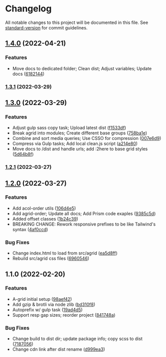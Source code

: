 # Changelog

All notable changes to this project will be documented in this file. See [standard-version](https://github.com/conventional-changelog/standard-version) for commit guidelines.

## [1.4.0](https://github.com/icanteven-code/alpha-grid/compare/v1.3.1...v1.4.0) (2022-04-21)


### Features

* Move docs to dedicated folder; Clean dist; Adjust variables; Update docs ([6182144](https://github.com/icanteven-code/alpha-grid/commit/61821449ddfc4fd43db9342be9b7addd0f207f75))

### [1.3.1](https://github.com/icanteven-code/alpha-grid/compare/v1.3.0...v1.3.1) (2022-03-29)

## [1.3.0](https://github.com/icanteven-code/alpha-grid/compare/v1.2.1...v1.3.0) (2022-03-29)


### Features

* Adjust gulp sass copy task; Upload latest dist ([f1533df](https://github.com/icanteven-code/alpha-grid/commit/f1533dfa06d2f0ad3aa0a9b80ec83e4a78424a9f))
* Break agrid into modules; Create different base groups ([758ba1e](https://github.com/icanteven-code/alpha-grid/commit/758ba1e6351fff088fe2e4228787b0c78887c3fb))
* Combine and sort media queries; Use CSSO for compression ([007e6d9](https://github.com/icanteven-code/alpha-grid/commit/007e6d96ad29035203c4a21f13a15a50778c70a1))
* Compress via Gulp tasks; Add local clean.js script ([a214e80](https://github.com/icanteven-code/alpha-grid/commit/a214e8012d652aa12362028775b5ce3585dad140))
* Move docs to /dist and handle urls; add :2here to base grid styles ([5d64b8f](https://github.com/icanteven-code/alpha-grid/commit/5d64b8fe77f938832cdf77f638f3803a43c6fc65))

### [1.2.1](https://github.com/icanteven-code/alpha-grid/compare/v1.2.0...v1.2.1) (2022-03-27)

## [1.2.0](https://github.com/icanteven-code/alpha-grid/compare/v1.1.0...v1.2.0) (2022-03-27)


### Features

* Add acol-order utils ([106d4e5](https://github.com/icanteven-code/alpha-grid/commit/106d4e54c7aacd0098064f4a432bc6a91bfee5ed))
* Add agrid-order; Update all docs; Add Prism code exaples ([9385c5d](https://github.com/icanteven-code/alpha-grid/commit/9385c5d470ca0a5807a399edb565b5f9213c818f))
* Added offset classes ([1b24c39](https://github.com/icanteven-code/alpha-grid/commit/1b24c39a450fb99a0d989388a05c54ccc1a19f1d))
* BREAKING CHANGE: Rework responsive prefixes to be like Tailwind's syntax ([4af0ccd](https://github.com/icanteven-code/alpha-grid/commit/4af0ccd1848952721d2e3cec824549413fa7a696))


### Bug Fixes

* Change index.html to load from src/agrid ([ea5d8ff](https://github.com/icanteven-code/alpha-grid/commit/ea5d8ffda9a843197989d439944f182b67733a2c))
* Rebuild src/agrid css files ([6960546](https://github.com/icanteven-code/alpha-grid/commit/696054628086171345e884d8bbca83a79cf8108d))

## 1.1.0 (2022-02-20)


### Features

* A-grid initial setup ([98aef42](https://github.com/icanteven-code/alpha-grid/commit/98aef42c9bf0e0fde6e33bce7332fe116b471b83))
* Add gzip & brotli via node zlib ([bd310f8](https://github.com/icanteven-code/alpha-grid/commit/bd310f8b5fa34fe760075f22f45d9128913f7537))
* Autoprefix w/ gulp task ([19ad4d5](https://github.com/icanteven-code/alpha-grid/commit/19ad4d5e5c12fd2f2a3949459bf54a2950e4a766))
* Support resp gap sizes; reorder project ([841748a](https://github.com/icanteven-code/alpha-grid/commit/841748aaa135aa186bd42e98f2d74c8f4f58a36f))


### Bug Fixes

* Change build to dist dir; update package info; copy scss to dist ([7187056](https://github.com/icanteven-code/alpha-grid/commit/718705616db9049a3d97e1c805444d683e0816c6))
* Change cdn link after dist rename ([d999ea3](https://github.com/icanteven-code/alpha-grid/commit/d999ea397b408ae133465dc0bdbe17c8a9f7d389))

